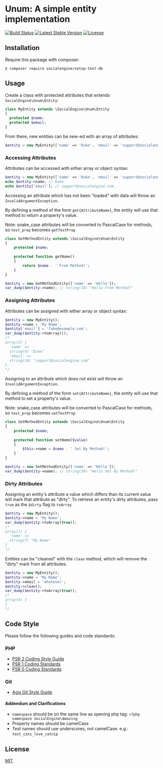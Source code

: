 Unum: A simple entity implementation
===========

[![Build Status](https://travis-ci.org/SocialEngine/Unum.svg?branch=master)](https://travis-ci.org/SocialEngine/Unum)
[![Latest Stable Version](https://poser.pugx.org/socialengine/unum/version.png)](https://packagist.org/packages/socialengine/Unum) [![License](https://poser.pugx.org/socialengine/setup-test-db/license.svg)](https://packagist.org/packages/socialengine/unum)

## Installation

Require this package with composer:

```
$ composer require socialengine/setup-test-db
```

## Usage

Create a class with protected attributes that extends `SocialEngine\Unum\Entity`:

```php
class MyEntity extends \SocialEngine\Unum\Entity
{
  protected $name;
  protected $email;
}
```

From there, new entities can be new-ed with an array of attributes:
 
```php
$entity = new MyEntity(['name' => 'Duke', 'email' => 'support@socialengine.com']);
```

### Accessing Attributes

Attributes can be accessed with either array or object syntax:

```php
$entity = new MyEntity(['name' => 'Duke', 'email' => 'support@socialengine.com']);
echo $entity->name; // Duke
echo $entity['email']; // support@socialengine.com
```

Accessing an attribute which has not been "loaded" with data will throw an `InvalidArgumentException`.

By defining a method of the form `get{AttributeName}`, the entity will use that method to return a property's value.

Note: snake_case attributes will be converted to PascalCase for methods, so `test_prop` becomes `getTestProp`

```php
class GetMethodEntity extends \SocialEngine\Unum\Entity
{
    protected $name;
    
    protected function getName()
    {
        return $name . ' From Method!';
    }
}

$entity = new GetMethodEntity(['name' => 'Hello']);
var_dump($entity->name); // string(18) "Hello From Method!"
```

### Assigning Attributes

Attributes can be assigned with either array or object syntax:

```php
$entity = new MyEntity();
$entity->name = 'My Name';
$entity['email'] = 'fake@example.com';
var_dump($entity->toArray());
/*
array(2) {
  'name' =>
  string(4) "Duke"
  'email' =>
  string(24) "support@socialengine.com"
}
*/
```

Assigning to an attribute which does not exist will throw an `InvalidArgumentException`.

By defining a method of the form `set{AttributeName}`, the entity will use that method to set a property's value.

Note: snake_case attributes will be converted to PascalCase for methods, so `test_prop` becomes `setTestProp`

```php
class SetMethodEntity extends \SocialEngine\Unum\Entity
{
    protected $name;
    
    protected function setName($value)
    {
        $this->name = $name . ' Set By Method!';
    }
}

$entity = new SetMethodEntity(['name' => 'Hello']);
var_dump($entity->name); // string(20) "Hello Set By Method!"
```

### Dirty Attributes

Assigning an entity's attribute a value which differs than its current value will mark that attribute as "dirty". To
retrieve an entity's dirty attributes, pass `true` as the `$dirty` flag to `toArray`

```php
$entity = new MyEntity();
$entity->name = 'My Name';
var_dump($entity->toArray(true));
/*
array(1) {
  'name' =>
  string(7) "My Name"
}
*/
```

Entities can be "cleaned" with the `clean` method, which will remove the "dirty" mark from all attributes.


```php
$entity = new MyEntity();
$entity->name = 'My Name';
$entity->email = 'whatever';
$entity->clean();
var_dump($entity->toArray(true));
/*
array(0) {
}
*/
```

## Code Style

Please follow the following guides and code standards:

### PHP
* [PSR 2 Coding Style Guide](https://github.com/php-fig/fig-standards/blob/master/accepted/PSR-2-coding-style-guide.md)
* [PSR 1 Coding Standards](https://github.com/php-fig/fig-standards/blob/master/accepted/PSR-1-basic-coding-standard.md)
* [PSR 0 Coding Standards](https://github.com/php-fig/fig-standards/blob/master/accepted/PSR-0.md)

### Git

* [Agis Git Style Guide](https://github.com/agis-/git-style-guide)


#### Addendum and Clarifications

* `namespace` should be on the same line as opening php tag: `<?php namespace SocialEngine\Amazing`
* Property names should be camelCase
* Test names should use underscores, not camelCase. e.g.: `test_cats_love_catnip`

## License

[MIT](./LICENSE).

